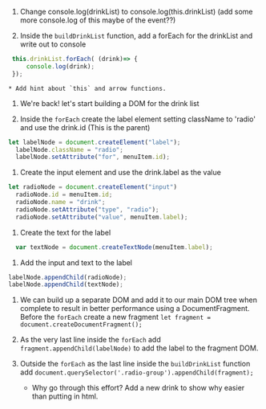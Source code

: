 1. Change console.log(drinkList) to console.log(this.drinkList) (add some more console.log of this maybe of the event??)

1. Inside the `buildDrinkList` function, add a forEach for the drinkList and write out to console
```javascript
 this.drinkList.forEach( (drink)=> {
     console.log(drink);
 });
 ```
    * Add hint about `this` and arrow functions. 

1. We're back! let's start building a DOM for the drink list

1. Inside the `forEach` create the label element setting className to 'radio' and use the drink.id (This is the parent)
```javascript
let labelNode = document.createElement("label");
  labelNode.className = "radio";
  labelNode.setAttribute("for", menuItem.id);
```

1. Create the input element and use the drink.label as the value
```javascript
let radioNode = document.createElement("input")
  radioNode.id = menuItem.id;
  radioNode.name = "drink";
  radioNode.setAttribute("type", "radio");
  radioNode.setAttribute("value", menuItem.label);
```

1. Create the text for the label
```javascript
  var textNode = document.createTextNode(menuItem.label);
```

1. Add the input and text to the label 
```javascript
labelNode.appendChild(radioNode);
labelNode.appendChild(textNode);
```

1. We can build up a separate DOM and add it to our main DOM tree when complete to result in better performance using a DocumentFragment. Before the `forEach` create a new fragment `let fragment = document.createDocumentFragment();`

1. As the very last line inside the `forEach` add `fragment.appendChild(labelNode)` to add the label to the fragment DOM.

1. Outside the `forEach` as the last line inside the `buildDrinkList` function add `document.querySelector('.radio-group').appendChild(fragment);`

    * Why go through this effort? Add a new drink to show why easier than putting in html.

